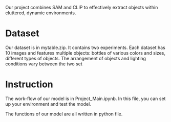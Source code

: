 Our project combines SAM and CLIP to effectively extract objects within cluttered, dynamic environments.

# Dataset
Our dataset is in mytable.zip. It contains two experiments. Each dataset has 10 images and features multiple objects: bottles of various colors and sizes, different types of objects. The arrangement of objects and lighting conditions vary between the two set

# Instruction
The work-flow of our model is in Project_Main.ipynb. In this file, you can set up your environment and test the model.

The functions of our model are all written in python file.
